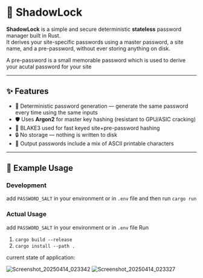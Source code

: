 # 🔐 ShadowLock

**ShadowLock** is a simple and secure deterministic **stateless** password manager built in Rust.  
It derives your site-specific passwords using a master password, a site name, and a pre-password, without ever storing anything on disk.

A pre-password is a small memorable password which is used to derive your acutal password for your site  

---

## ✨ Features

- 🧠 Deterministic password generation — generate the same password every time using the same inputs
- 🛡️ Uses **Argon2** for master key hashing (resistant to GPU/ASIC cracking)
- 🔑 BLAKE3 used for fast keyed site+pre-password hashing
- 🔒 No storage — nothing is written to disk
- 🔐 Output passwords include a mix of ASCII printable characters

---

## 🧪 Example Usage

### Development 

add `PASSWORD_SALT` in your environment or in `.env` file and then run `cargo run`

### Actual Usage

add `PASSWORD_SALT` in your environment or in `.env` file 
Run
1) `cargo build --release`
2) `cargo install --path .`


current state of application:

![Screenshot_20250414_023342](https://github.com/user-attachments/assets/7f9f5168-ef2e-4165-adc2-36db523a76eb)
![Screenshot_20250414_023327](https://github.com/user-attachments/assets/a77a84c7-18d6-493c-a721-c052d856f324)
